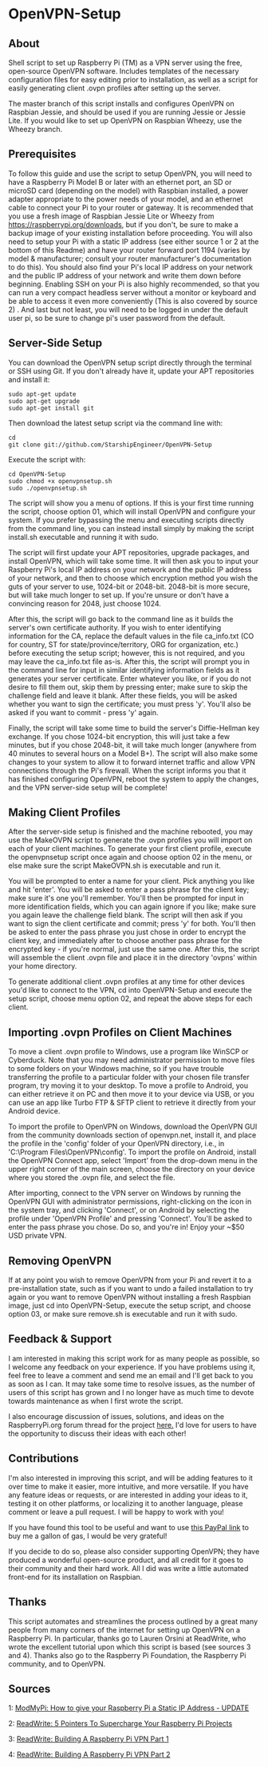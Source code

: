 OpenVPN-Setup
============

About
-----

Shell script to set up Raspberry Pi (TM) as a VPN server using the free,
open-source OpenVPN software. Includes templates of the necessary configuration
files for easy editing prior to installation, as well as a script for easily
generating client .ovpn profiles after setting up the server.

The master branch of this script installs and configures OpenVPN on Raspbian
Jessie, and should be used if you are running Jessie or Jessie Lite. If you
would like to set up OpenVPN on Raspbian Wheezy, use the Wheezy branch.

Prerequisites
-------------

To follow this guide and use the script to setup OpenVPN, you will need to have
a Raspberry Pi Model B or later with an ethernet port, an SD or microSD card
(depending on the model) with Raspbian installed, a power adapter appropriate to
 the power needs of your model, and an ethernet cable to connect your Pi to your
router or gateway. It is recommended that you use a fresh image of Raspbian
Jessie Lite or Wheezy from https://raspberrypi.org/downloads, but if you don't,
be sure to make a backup image of your existing installation before proceeding.
You will also need to setup your Pi with a static IP address (see either source
  1 or 2 at the bottom of this Readme) and have your router forward port 1194
  (varies by model & manufacturer; consult your router manufacturer's
  documentation to do this). You should also find your Pi's local IP address on
  your network and the public IP address of your network and write them down
  before beginning. Enabling SSH on your Pi is also highly recommended, so that
  you can run a very compact headless server without a monitor or keyboard and
  be able to access it even more conveniently (This is also covered by source 2)
  . And last but not least, you will need to be logged in under the default
  user pi,  so be sure to change pi's user password from the default.

Server-Side Setup
-----------------

You can download the OpenVPN setup script directly through the terminal or SSH using
Git. If you don't already have it, update your APT repositories and install it:

```shell
sudo apt-get update
sudo apt-get upgrade
sudo apt-get install git
```

Then download the latest setup script via the command line with:

```shell
cd
git clone git://github.com/StarshipEngineer/OpenVPN-Setup
```

Execute the script with:

```shell
cd OpenVPN-Setup
sudo chmod +x openvpnsetup.sh
sudo ./openvpnsetup.sh
```

The script will show you a menu of options. If this is your first time running the script,
choose option 01, which will install OpenVPN and configure your system. If you prefer
bypassing the menu and executing scripts directly from the command line, you can instead
install simply by making the script install.sh executable and running it with sudo.

The script will first update your APT repositories, upgrade packages, and install OpenVPN,
which will take some time. It will then ask you to input your Raspberry Pi's local IP
address on your network and the public IP address of your network, and then to choose
which encryption method you wish the guts of your server to use, 1024-bit or 2048-bit.
2048-bit is more secure, but will take much longer to set up. If you're unsure or don't
have a convincing reason for 2048, just choose 1024.

After this, the script will go back to the command line as it builds the server's own
certificate authority. If you wish to enter identifying information for the
CA, replace the default values in the file ca_info.txt (CO for country, ST for
state/province/territory, ORG for organization, etc.) before executing the setup script;
however, this is not required, and you may leave the ca_info.txt file as-is. After this,
the script will prompt you in the command line for input in similar identifying information
fields as it generates your server certificate. Enter whatever you like, or if you do not
desire to fill them out, skip them by pressing enter; make sure to skip the challenge field
and leave it blank. After these fields, you will be asked whether you want to sign the
certificate; you must press 'y'. You'll also be asked if you want to commit - press 'y'
again.

Finally, the script will take some time to build the server's Diffie-Hellman key
exchange. If you chose 1024-bit encryption, this will just take a few minutes, but if you
chose 2048-bit, it will take much longer (anywhere from 40 minutes to several hours on a
Model B+). The script will also make some changes to your system to allow it to forward
internet traffic and allow VPN connections through the Pi's firewall. When the script
informs you that it has finished configuring OpenVPN, reboot the system to apply the
changes, and the VPN server-side setup will be complete!

Making Client Profiles
----------------------

After the server-side setup is finished and the machine rebooted, you may use the MakeOVPN script
to generate the .ovpn profiles you will import on each of your client machines. To generate your
first client profile, execute the openvpnsetup script once again and choose option 02 in the menu,
or else make sure the script MakeOVPN.sh is executable and run it.

You will be prompted to enter a name for your client. Pick anything you like and hit 'enter'.
You will be asked to enter a pass phrase for the client key; make sure it's one you'll remember.
You'll then be prompted for input in more identification fields, which you can again ignore if
you like; make sure you again leave the challenge field blank. The script will then ask if you
want to sign the client certificate and commit; press 'y' for both. You'll then be asked to enter
the pass phrase you just chose in order to encrypt the client key, and immediately after to choose
another pass phrase for the encrypted key - if you're normal, just use the same one. After this,
the script will assemble the client .ovpn file and place it in the directory 'ovpns' within your
home directory.

To generate additional client .ovpn profiles at any time for other devices you'd like to connect
to the VPN, cd into OpenVPN-Setup and execute the setup script, choose menu option 02, and repeat
the above steps for each client.

Importing .ovpn Profiles on Client Machines
--------------------------------------------

To move a client .ovpn profile to Windows, use a program like WinSCP or Cyberduck. Note that
you may need administrator permission to move files to some folders on your Windows machine,
so if you have trouble transferring the profile to a particular folder with your chosen file
transfer program, try moving it to your desktop. To move a profile to Android, you can either
retrieve it on PC and then move it to your device via USB, or you can use an app like Turbo
FTP & SFTP client to retrieve it directly from your Android device.

To import the profile to OpenVPN on Windows, download the OpenVPN GUI from the community downloads
section of openvpn.net, install it, and place the profile in the 'config' folder of your OpenVPN
directory, i.e., in 'C:\Program Files\OpenVPN\config'. To import the profile on Android, install
the OpenVPN Connect app, select 'Import' from the drop-down menu in the upper right corner of the
main screen, choose the directory on your device where you stored the .ovpn file, and select the
file.

After importing, connect to the VPN server on Windows by running the OpenVPN GUI with
administrator permissions, right-clicking on the icon in the system tray, and clicking 'Connect',
or on Android by selecting the profile under 'OpenVPN Profile' and pressing 'Connect'. You'll be
asked to enter the pass phrase you chose. Do so, and you're in! Enjoy your ~$50 USD private VPN.

Removing OpenVPN
----------------

If at any point you wish to remove OpenVPN from your Pi and revert it to a
pre-installation state, such as if you want to undo a failed installation to try again or
you want to remove OpenVPN without installing a fresh Raspbian image, just cd into
OpenVPN-Setup, execute the setup script, and choose option 03, or make sure remove.sh is
executable and run it with sudo.

Feedback & Support
--------

I am interested in making this script work for as many people as possible, so I
welcome any feedback on your experience. If you have problems using it, feel
free to leave a comment and send me an email and I'll get back to you as soon as
 I can. It may take some time to resolve issues, as the number of users of this
 script has grown and I no longer have as much time to devote towards
 maintenance as when I first wrote the script.

I also encourage discussion of issues, solutions, and ideas on the RaspberryPi.org forum thread for the project [here.](https://www.raspberrypi.org/forums/viewtopic.php?f=36&t=137240&p=911599&hilit=OpenVPN#p911599) I'd love for users to have the opportunity to discuss their ideas with each other!

Contributions
-------------

I'm also interested in improving this script, and will be adding features to it
over time to make it easier, more intuitive, and more versatile. If you have any
 feature ideas or requests, or are interested in adding your ideas to it,
 testing it on other platforms, or localizing it to another language, please
 comment or leave a pull request. I will be happy to work with you!

If you have found this tool to be useful and want to use
[this PayPal link](https://www.paypal.com/cgi-bin/webscr?cmd=_s-xclick&hosted_button_id=K99QGVL7KA6ZL)
to buy me a gallon of gas, I would be very grateful!

If you decide to do so, please also consider supporting OpenVPN; they
have produced a wonderful open-source product, and all credit for it goes to
their community and their hard work. All I did was write a little automated
front-end for its installation on Raspbian.

Thanks
------

This script automates and streamlines the process outlined by a great many
people from many corners of the internet for setting up OpenVPN on a Raspberry
Pi. In particular, thanks go to Lauren Orsini at ReadWrite, who wrote the
excellent tutorial upon which this script is based (see sources 3 and 4). Thanks
 also go to the Raspberry Pi Foundation, the Raspberry Pi community, and to
 OpenVPN.

Sources
-------

1: [ModMyPi: How to give your Raspberry Pi a Static IP Address - UPDATE](https://www.modmypi.com/blog/how-to-give-your-raspberry-pi-a-static-ip-address-update)

2: [ReadWrite: 5 Pointers To Supercharge Your Raspberry Pi Projects](http://readwrite.com/2014/04/09/raspberry-pi-projects-ssh-remote-desktop-static-ip-tutorial?utm_content=readwrite3-orionautotweet&awesm=readwr.it_b1UN&utm_campaign=&utm_medium=readwr.it-twitter&utm_source=t.co#awesm=~oAXilI0BMOHsS3)

3: [ReadWrite: Building A Raspberry Pi VPN Part 1](http://readwrite.com/2014/04/10/raspberry-pi-vpn-tutorial-server-secure-web-browsing)

4: [ReadWrite: Building A Raspberry Pi VPN Part 2](http://readwrite.com/2014/04/11/building-a-raspberry-pi-vpn-part-two-creating-an-encrypted-client-side#awesm=~oB89WBfWrt21bV)
